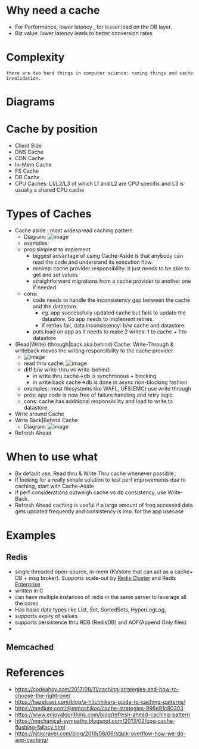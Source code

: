 # Why need a cache
- For Performance, lower latency , for lesser load on the DB layer.
- Biz value: lower latency leads to better conversion rates

# Complexity
`there are two hard things in computer science: naming things and cache invalidation.`

# Diagrams
# Cache by position
- Client Side
- DNS Cache
- CDN Cache
- In-Mem Cache
- FS Cache
- DB Cache
- CPU Caches: L1/L2/L3 of which L1 and L2 are CPU specific and L3 is usually a shared CPU cache

# Types of Caches
- Cache aside : most widespread caching pattern
  - Diagram: ![image](https://github.com/trohit/ik/assets/466385/99499a97-08e0-480c-b841-199430bacd7d) 
  - examples:  
  - pros:simplest to implement
    - biggest advantage of using Cache-Aside is that anybody can read the code and understand its execution flow.
    - minimal cache provider responsibility: it just needs to be able to get and set values
    - straightforward migrations from a cache provider to another one if needed
  - cons:
    - code needs to handle the inconsistency gap between the cache and the datastore.
      - eg. app successfully updated cache but fails to update the datastore. So app needs to implement retries.
      - if retries fail, data inconsistency: b/w cache and datastore.
    - puts load on app as it needs to make 2 writes: 1 to cache + 1 to datastore  
- (Read|Write) (through|back aka behind) Cache: Write-Through & writeback moves the writing responsibility to the cache provider.
  - ![image](https://github.com/trohit/ik/assets/466385/f2d8b084-af36-4053-82bb-4caf6ed7817d)
  - read thru cache: ![image](https://github.com/trohit/ik/assets/466385/819620ea-ff52-4a28-9d1d-04bb3c1f59d2)
  - diff b/w write-thru vs write-behind:
    - in write thru cache->db is synchronous + blocking
    - in write back cache->db is done in async non-blocking fashion 
  - examples: most filesystems like WAFL, UFS(EMC) use write through  
  - pros: app code is now free of failure handling and retry logic.
  - cons: cache has additional responsibility and load to write to datastore. 
- Write around Cache
- Write Back|Behind Cache
  - Diagram: ![image](https://github.com/trohit/ik/assets/466385/ca867f6b-e057-47c9-9c5f-531483b2423a)
- Refresh Ahead

# When to use what
- By default use, Read thru & Write Thru cache whenever possible.
- If looking for a really simple solution to test perf improvements due to caching, start with Cache-Aside
- If perf considerations outweigh cache vs db consistency, use Write-Back.
- Refresh Ahead caching is useful if a large amount of freq accessed data gets updated frequently and consistency is imp. for the app usecase   


# Examples
## Redis
- single threaded open-source, in-mem (KVstore that can act as a cache+ DB + msg broker). Supports scale-out by [Redis Cluster](https://redis.io/docs/management/scaling/) and Redis [Enterprise](https://redis.com/redis-enterprise/technology/linear-scaling-redis-enterprise/) 
- written in C
- can have multiple instances of redis in the same server to leverage all the cores
- Has basic data types like List, Set, SortedSets, HyperLogLog,
- supports expiry of values
- supports persistence thru RDB (RedisDB) and AOF(Append Only files)
-   
## Memcached
# References
- https://codeahoy.com/2017/08/11/caching-strategies-and-how-to-choose-the-right-one/
- https://hazelcast.com/blog/a-hitchhikers-guide-to-caching-patterns/
- https://medium.com/@mmoshikoo/cache-strategies-996e91c80303
- https://www.enjoyalgorithms.com/blog/refresh-ahead-caching-pattern
- https://mechanical-sympathy.blogspot.com/2013/02/cpu-cache-flushing-fallacy.html
- https://nickcraver.com/blog/2019/08/06/stack-overflow-how-we-do-app-caching/
  
